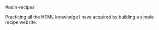 #odin-recipes

Practicing all the HTML knowledge I have acquired by building a simple recipe website.